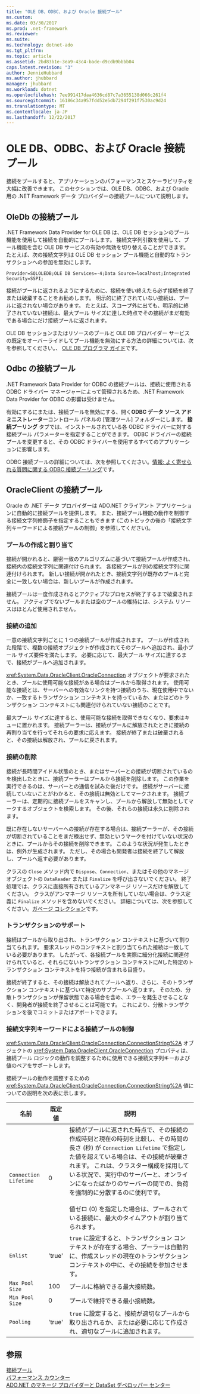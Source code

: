 ```yaml
---
title: "OLE DB、ODBC、および Oracle 接続プール"
ms.custom: 
ms.date: 03/30/2017
ms.prod: .net-framework
ms.reviewer: 
ms.suite: 
ms.technology: dotnet-ado
ms.tgt_pltfrm: 
ms.topic: article
ms.assetid: 2bd83b1e-3ea9-43c4-bade-d9cdb9bbbb04
caps.latest.revision: "3"
author: JennieHubbard
ms.author: jhubbard
manager: jhubbard
ms.workload: dotnet
ms.openlocfilehash: 7ee991417daa4636cd87c7a3655138d066c261f4
ms.sourcegitcommit: 16186c34a957fdd52e5db7294f291f7530ac9d24
ms.translationtype: MT
ms.contentlocale: ja-JP
ms.lasthandoff: 12/22/2017
---
```

# <a name="ole-db-odbc-and-oracle-connection-pooling"></a>OLE DB、ODBC、および Oracle 接続プール
接続をプールすると、アプリケーションのパフォーマンスとスケーラビリティを大幅に改善できます。 このセクションでは、OLE DB、ODBC、および Oracle 用の .NET Framework データ プロバイダーの接続プールについて説明します。  
  
## <a name="connection-pooling-for-oledb"></a>OleDb の接続プール  
 .NET Framework Data Provider for OLE DB は、OLE DB セッションのプール機能を使用して接続を自動的にプールします。 接続文字列引数を使用して、プール機能を含む OLE DB サービスの有効や無効を切り替えることができます。 たとえば、次の接続文字列は OLE DB セッション プール機能と自動的なトランザクションへの参加を無効にします。  
  
```  
Provider=SQLOLEDB;OLE DB Services=-4;Data Source=localhost;Integrated Security=SSPI;  
```  
  
 接続がプールに返されるようにするために、接続を使い終えたら必ず接続を終了または破棄することをお勧めします。 明示的に終了されていない接続は、プールに返されない場合があります。 たとえば、スコープ外に出ても、明示的に終了されていない接続は、最大プール サイズに達した時点でその接続がまだ有効である場合にだけ接続プールに返されます。  
  
 OLE DB セッションまたはリソースのプールと OLE DB プロバイダー サービスの既定をオーバーライドしてプール機能を無効にする方法の詳細については、次を参照してください。、 [OLE DB プログラマ ガイド](http://go.microsoft.com/fwlink/?linkid=45232)です。  
  
## <a name="connection-pooling-for-odbc"></a>Odbc の接続プール  
 .NET Framework Data Provider for ODBC の接続プールは、接続に使用される ODBC ドライバー マネージャーによって管理されるため、.NET Framework Data Provider for ODBC の影響は受けません。  
  
 有効にするにまたは、接続プールを無効にする、開く**ODBC データ ソース アドミニストレーター**コントロール パネルの [管理ツール] フォルダーにします。 **接続プーリング** タブでは、インストールされている各 ODBC ドライバーに対する接続プール パラメーターを指定することができます。 ODBC ドライバーの接続プールを変更すると、その ODBC ドライバーを使用するすべてのアプリケーションに影響します。  
  
 ODBC 接続プールの詳細については、次を参照してください。[情報: よく寄せられる質問に関する ODBC 接続プーリング](http://support.microsoft.com/kb/169470)です。  
  
## <a name="connection-pooling-for-oracleclient"></a>OracleClient の接続プール  
 Oracle の .NET データ プロバイダーは ADO.NET クライアント アプリケーションに自動的に接続プールを提供します。 また、接続プール機能の動作を制御する接続文字列修飾子を指定することもできます (このトピックの後の「接続文字列キーワードによる接続プールの制御」を参照してください)。  
  
### <a name="pool-creation-and-assignment"></a>プールの作成と割り当て  
 接続が開かれると、厳密一致のアルゴリズムに基づいて接続プールが作成され、接続内の接続文字列に関連付けられます。 各接続プールが別の接続文字列に関連付けられます。 新しい接続が開かれたとき、接続文字列が既存のプールと完全に一致しない場合は、新しいプールが作成されます。  
  
 接続プールは一度作成されるとアクティブなプロセスが終了するまで破棄されません。 アクティブでないプールまたは空のプールの維持には、システム リソースはほとんど使用されません。  
  
### <a name="connection-addition"></a>接続の追加  
 一意の接続文字列ごとに 1 つの接続プールが作成されます。 プールが作成された段階で、複数の接続オブジェクトが作成されてそのプールへ追加され、最小プール サイズ要件を満たします。 必要に応じて、最大プール サイズに達するまで、接続がプールへ追加されます。  
  
 <xref:System.Data.OracleClient.OracleConnection> オブジェクトが要求されたとき、プールに使用可能な接続がある場合はプールから取得されます。 使用可能な接続とは、サーバーへの有効なリンクを持つ接続のうち、現在使用中でないか、一致するトランザクション コンテキストを持っているか、またはどのトランザクション コンテキストにも関連付けられていない接続のことです。  
  
 最大プール サイズに達すると、使用可能な接続を取得できなくなり、要求はキューに置かれます。 接続プーラーは、接続がプールに解放されたときに接続の再割り当てを行ってそれらの要求に応えます。 接続が終了または破棄されると、その接続は解放され、プールに戻されます。  
  
### <a name="connection-removal"></a>接続の削除  
 接続が長時間アイドル状態のとき、またはサーバーとの接続が切断されているのを検出したときに、接続プーラーはプールから接続を削除します。 この作業を実行できるのは、サーバーとの通信を試みた後だけです。 接続がサーバーに接続していないことがわかると、その接続は無効としてマークされます。 接続プーラーは、定期的に接続プールをスキャンし、プールから解放して無効としてマークするオブジェクトを検索します。 その後、それらの接続は永久に削除されます。  
  
 既に存在しないサーバーへの接続が存在する場合は、接続プーラーが、その接続が切断されていることをまだ検出せず、無効というマークを付けていない状況のときに、プールからその接続を削除できます。 このような状況が発生したときは、例外が生成されます。 ただし、その場合も開発者は接続を終了して解放し、プールへ返す必要があります。  
  
 クラスの `Close` メソッド内で `Dispose`、`Connection`、またはその他のマネージ オブジェクトの `DataReader` または `Finalize` を呼び出さないでください。 終了処理では、クラスに直接所有されているアンマネージ リソースだけを解放してください。 クラスがアンマネージ リソースを所有していない場合は、クラス定義に `Finalize` メソッドを含めないでください。 詳細については、次を参照してください。[ガベージ コレクション](../../../../docs/standard/garbage-collection/index.md)です。  
  
### <a name="transaction-support"></a>トランザクションのサポート  
 接続はプールから取り出され、トランザクション コンテキストに基づいて割り当てられます。 要求スレッドのコンテキストと割り当てられた接続は一致している必要があります。 したがって、各接続プールを実際に細分化接続に関連付けられていると、それらにないトランザクション コンテキストに*N*した特定のトランザクション コンテキストを持つ接続が含まれる目盛り。  
  
 接続が終了すると、その接続は解放されてプールへ返り、さらに、そのトランザクション コンテキストに基づいて特定のサブプールへ返ります。 そのため、分散トランザクションが保留状態である場合を含め、エラーを発生させることなく、開発者が接続を終了させることは可能です。 これにより、分散トランザクションを後でコミットまたはアボートできます。  
  
### <a name="controlling-connection-pooling-with-connection-string-keywords"></a>接続文字列キーワードによる接続プールの制御  
 <xref:System.Data.OracleClient.OracleConnection.ConnectionString%2A> オブジェクトの <xref:System.Data.OracleClient.OracleConnection> プロパティは、接続プール ロジックの動作を調整するために使用できる接続文字列キーおよび値のペアをサポートします。  
  
 接続プールの動作を調整するための <xref:System.Data.OracleClient.OracleConnection.ConnectionString%2A> 値についての説明を次の表に示します。  
  
|名前|既定値|説明|  
|----------|-------------|-----------------|  
|`Connection Lifetime`|0|接続がプールに返された時点で、その接続の作成時刻と現在の時刻を比較し、その時間の長さ (秒) が `Connection Lifetime` で指定した値を超えている場合は、その接続が破棄されます。 これは、クラスター構成を採用している状況で、実行中のサーバーと、オンラインになったばかりのサーバーの間での、負荷を強制的に分散するのに便利です。<br /><br /> 値ゼロ (0) を指定した場合は、プールされている接続に、最大のタイムアウトが割り当てられます。|  
|`Enlist`|'true'|`true` に設定すると、トランザクション コンテキストが存在する場合、プーラーは自動的に、作成スレッドの現在のトランザクション コンテキストの中に、その接続を参加させます。|  
|`Max Pool Size`|100|プールに格納できる最大接続数。|  
|`Min Pool Size`|0|プールで維持できる最小接続数。|  
|`Pooling`|'true'|`true` に設定すると、接続が適切なプールから取り出されるか、または必要に応じて作成され、適切なプールに追加されます。|  
  
## <a name="see-also"></a>参照  
 [接続プール](../../../../docs/framework/data/adonet/connection-pooling.md)  
 [パフォーマンス カウンター](../../../../docs/framework/data/adonet/performance-counters.md)  
 [ADO.NET のマネージ プロバイダーと DataSet デベロッパー センター](http://go.microsoft.com/fwlink/?LinkId=217917)
